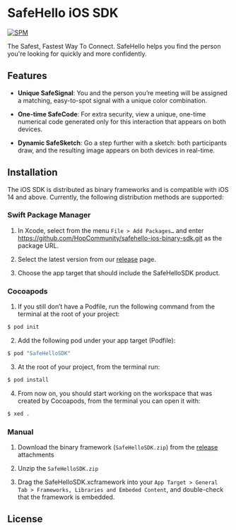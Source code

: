 # SafeHello iOS SDK
[![SPM](https://img.shields.io/badge/SPM-compatible-green)](https://www.swift.org/package-manager/)

The Safest, Fastest Way To Connect. SafeHello helps you find the person you're looking for quickly and more confidently.

## Features

- **Unique SafeSignal**: You and the person you’re meeting will be assigned a matching, easy-to-spot signal with a unique color combination.

- **One-time SafeCode**: For extra security, view a unique, one-time numerical code generated only for this interaction that appears on both devices.

- **Dynamic SafeSketch**: Go a step further with a sketch: both participants draw, and the resulting image appears on both devices in real-time.

## Installation

The iOS SDK is distributed as binary frameworks and is compatible with iOS 14 and above. Currently, the following distribution methods are supported:

### Swift Package Manager

1. In Xcode, select from the menu `File > Add Packages…` and enter https://github.com/HopCommunity/safehello-ios-binary-sdk.git as the package URL.  
  
2. Select the latest version from our [release](https://github.com/HopCommunity/safehello-ios-binary-sdk/releases) page. 

3. Choose the app target that should include the SafeHelloSDK product.

### Cocoapods

 1. If you still don’t have a Podfile, run the following command from the terminal at the root of your project:
 ```bash
 $ pod init
 ```
 
 2. Add the following pod under your app target (Podfile):
 ```bash
 $ pod "SafeHelloSDK"
 ```
 
 3. At the root of your project, from the terminal run:
 ```bash
 $ pod install
 ```
 
 4. From now on, you should start working on the workspace that was created by Cocoapods, from the terminal you can open it with:
 ```bash
 $ xed .
 ```

### Manual

1. Download the binary framework (`SafeHelloSDK.zip`) from the [release](https://github.com/HopCommunity/safehello-ios-binary-sdk/releases) attachments

2. Unzip the `SafeHelloSDK.zip`

3. Drag the SafeHelloSDK.xcframework into your `App Target > General Tab > Frameworks, Libraries and Embeded Content`, and double-check that the framework  is embedded.

## License
